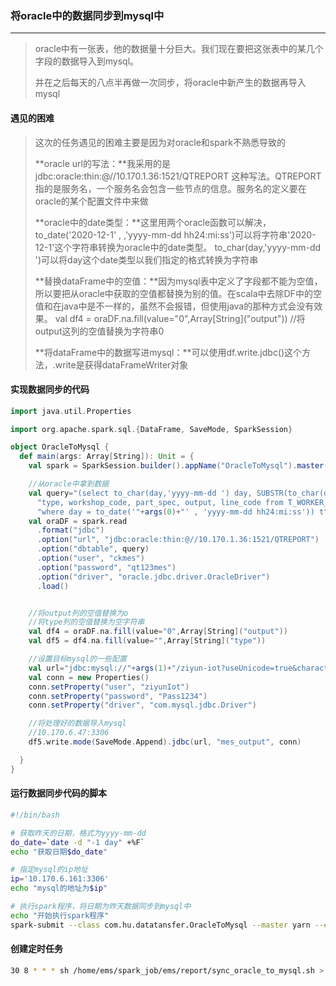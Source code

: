 ### 将oracle中的数据同步到mysql中

***

> oracle中有一张表，他的数据量十分巨大。我们现在要把这张表中的某几个字段的数据导入到mysql。
>
> 并在之后每天的八点半再做一次同步，将oracle中新产生的数据再导入mysql



#### 遇见的困难

> 这次的任务遇见的困难主要是因为对oracle和spark不熟悉导致的
>
> **oracle url的写法：**我采用的是 jdbc:oracle:thin:@//10.170.1.36:1521/QTREPORT 这种写法。QTREPORT指的是服务名，一个服务名会包含一些节点的信息。服务名的定义要在oracle的某个配置文件中来做
>
> **oracle中的date类型：**这里用两个oracle函数可以解决，to_date('2020-12-1' , ,'yyyy-mm-dd hh24:mi:ss')可以将字符串'2020-12-1'这个字符串转换为oracle中的date类型。	to_char(day,'yyyy-mm-dd ')可以将day这个date类型以我们指定的格式转换为字符串
>
> **替换dataFrame中的空值：**因为mysql表中定义了字段都不能为空值，所以要把从oracle中获取的空值都替换为别的值。在scala中去除DF中的空值和在java中是不一样的，虽然不会报错，但使用java的那种方式会没有效果。										val df4 = oraDF.na.fill(value="0",Array\[String\]("output"))										 //将output这列的空值替换为字符串0
>
> **将dataFrame中的数据写进mysql：**可以使用df.write.jdbc()这个方法，.write是获得dataFrameWriter对象



#### 实现数据同步的代码

``` scala
import java.util.Properties

import org.apache.spark.sql.{DataFrame, SaveMode, SparkSession}

object OracleToMysql {
  def main(args: Array[String]): Unit = {
    val spark = SparkSession.builder().appName("OracleToMysql").master("local").getOrCreate()

    //从oracle中拿到数据
    val query="(select to_char(day,'yyyy-mm-dd ') day, SUBSTR(to_char(day,'yyyy-mm-dd '),1,7) month, " +
      "type, workshop_code, part_spec, output, line_code from T_WORKER_OUTPUT " +
      "where day = to_date('"+args(0)+"' , 'yyyy-mm-dd hh24:mi:ss')) t"
    val oraDF = spark.read
      .format("jdbc")
      .option("url", "jdbc:oracle:thin:@//10.170.1.36:1521/QTREPORT")
      .option("dbtable", query)
      .option("user", "ckmes")
      .option("password", "qt123mes")
      .option("driver", "oracle.jdbc.driver.OracleDriver")
      .load()


    //将output列的空值替换为o
    //将type列的空值替换为空字符串
    val df4 = oraDF.na.fill(value="0",Array[String]("output"))
    val df5 = df4.na.fill(value="",Array[String]("type"))

    //设置目标mysql的一些配置
    val url="jdbc:mysql://"+args(1)+"/ziyun-iot?useUnicode=true&characterEncoding=utf-8"
    val conn = new Properties()
    conn.setProperty("user", "ziyunIot")
    conn.setProperty("password", "Pass1234")
    conn.setProperty("driver", "com.mysql.jdbc.Driver")

    //将处理好的数据导入mysql
    //10.170.6.47:3306
    df5.write.mode(SaveMode.Append).jdbc(url, "mes_output", conn)

  }
}
```



#### 运行数据同步代码的脚本

``` bash
#!/bin/bash

# 获取昨天的日期，格式为yyyy-mm-dd
do_date=`date -d "-1 day" +%F` 
echo "获取日期$do_date"

# 指定mysql的ip地址
ip='10.170.6.161:3306'
echo "mysql的地址为$ip"

# 执行spark程序，将日期为昨天数据同步到mysql中
echo "开始执行spark程序"
spark-submit --class com.hu.datatansfer.OracleToMysql --master yarn --executor-memory 20G --num-executors 50 /home/ems/spark_job/ems/report/data_transfer_spark-1.0-SNAPSHOT.jar $do_date $ip
```



#### 创建定时任务

``` bash
30 8 * * * sh /home/ems/spark_job/ems/report/sync_oracle_to_mysql.sh > /home/ems/spark_job/ems/report/sync_oracle_to_mysql.log
```

